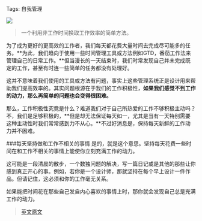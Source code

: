 Tags: 自我管理

![](http://comm-pic.qiniudn.com/Waste%20Time.%20Gain%20Productivity.1-Z7qiBCMIjGstDbGQWEaW0A.jpeg)
>一个利用非工作时间换取工作效率的简单方法。

为了成为更好的更高效的工作者，我们每天都花费大量时间去完成尽可能多的任务。**为此，我们趋向于使用一些时间管理工具或方法例如GTD，番茄工作法来管理自己的日常工作。**但当漫长的一天结束时，我们时常发现自己并未完成既定的工作，甚至有时连一些简单的任务都没有处理好。

这并不意味着我们使用的工具或方法有问题，事实上这些管理系统正是设计用来帮助我们提高效率的。其实问题根源在于我们的工作积极性，**如果我们感觉不到工作的动力，那么再简单的问题也会变得很困难。**

那么，工作积极性究竟是什么？难道我们对于自己所热爱的工作不够积极主动吗？不，我们是足够积极的，**但是却无法保证每天如一，尤其是当有一天特别需要这种主动性时我们常常感到力不从心。**不过好消息是，保持每天新鲜的工作动力并不困难。

###每天坚持做和工作不相关的事情
是的，就是这个意思。坚持每天花费一些时间在和工作不相关的事情上能使你立刻充满工作的动力。

这可能是一段清晨的散步，一个数独问题的解决，写一篇日记或是其他的那些让你感到真正开心的事。例如，若你是一个设计师，那就坚持在每个早上设计一件作品。但请记住，这必须和你的工作毫无关系。

如果能把时间花在那些自己发自内心喜欢的事情上时，那你就会发现自己总是充满工作的动力。

>[英文原文](https://medium.com/taskk-task-management-with-a-brain/8c90c92dfcad)